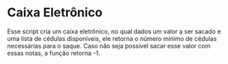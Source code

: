 # Caixa Eletrônico

Esse script cria um caixa eletrônico, no qual dados um valor a ser sacado e uma lista de cédulas disponíveis, ele retorna o número mínimo de cédulas necessárias para o saque. Caso não seja possível sacar esse valor com essas notas, a função retorna -1.
